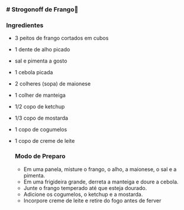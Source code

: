 ### # Strogonoff de Frango:chicken:

### Ingredientes

- 3 peitos de frango cortados em cubos

- 1 dente de alho picado

- sal e pimenta a gosto

- 1 cebola picada

- 2 colheres (sopa) de maionese

- 1 colher de manteiga

- 1/2 copo de ketchup

- 1/3 copo de mostarda

- 1 copo de cogumelos

- 1 copo de creme de leite

  ### Modo de Preparo

  - Em uma panela, misture o frango, o alho, a maionese, o sal e a pimenta.
  - Em uma frigideira grande, derreta a manteiga e doure a cebola.
  - Junte o frango temperado até que esteja dourado.
  - Adicione os cogumelos, o ketchup e a mostarda.
  - Incorpore  creme de leite e retire do fogo antes de ferver